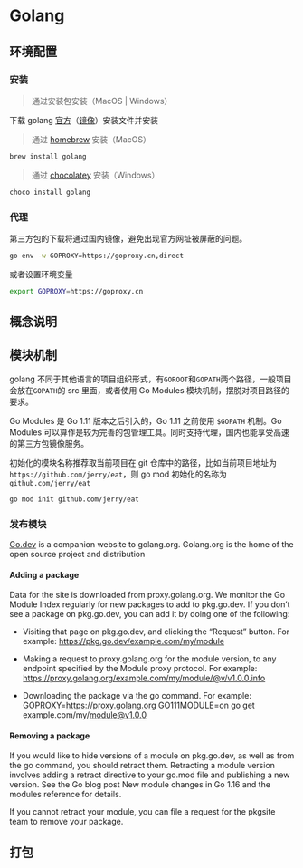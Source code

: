 # Golang

## 环境配置

### 安装

> 通过安装包安装（MacOS | Windows）

下载 golang [官方](https://golang.org)（[镜像](https://golang.google.cn/)）安装文件并安装

> 通过 [homebrew](https://brew.sh/) 安装（MacOS）

```bash
brew install golang
```

> 通过 [chocolatey](https://chocolatey.org/) 安装（Windows）

```bash
choco install golang
```

### 代理

第三方包的下载将通过国内镜像，避免出现官方网址被屏蔽的问题。

```bash
go env -w GOPROXY=https://goproxy.cn,direct
```

或者设置环境变量

```bash
export GOPROXY=https://goproxy.cn
```

## 概念说明

## 模块机制

golang 不同于其他语言的项目组织形式，有`GOROOT`和`GOPATH`两个路径，一般项目会放在`GOPATH`的 src 里面，或者使用 Go Modules 模块机制，摆脱对项目路径的要求。

Go Modules 是 Go 1.11 版本之后引入的，Go 1.11 之前使用 `$GOPATH` 机制。Go Modules 可以算作是较为完善的包管理工具。同时支持代理，国内也能享受高速的第三方包镜像服务。

初始化的模块名称推荐取当前项目在 git 仓库中的路径，比如当前项目地址为`https://github.com/jerry/eat`，则 go mod 初始化的名称为`github.com/jerry/eat`

```bash
go mod init github.com/jerry/eat
```

### 发布模块

[Go.dev](https://go.dev/) is a companion website to golang.org. Golang.org is the home of the open source project and distribution

#### Adding a package

Data for the site is downloaded from proxy.golang.org. We monitor the Go Module Index regularly for new packages to add to pkg.go.dev. If you don’t see a package on pkg.go.dev, you can add it by doing one of the following:

- Visiting that page on pkg.go.dev, and clicking the “Request” button. For example:
  https://pkg.go.dev/example.com/my/module

- Making a request to proxy.golang.org for the module version, to any endpoint specified by the Module proxy protocol. For example:
  https://proxy.golang.org/example.com/my/module/@v/v1.0.0.info

- Downloading the package via the go command. For example:
  GOPROXY=https://proxy.golang.org GO111MODULE=on go get example.com/my/module@v1.0.0

#### Removing a package

If you would like to hide versions of a module on pkg.go.dev, as well as from the go command, you should retract them. Retracting a module version involves adding a retract directive to your go.mod file and publishing a new version. See the Go blog post New module changes in Go 1.16 and the modules reference for details.

If you cannot retract your module, you can file a request for the pkgsite team to remove your package.

## 打包
